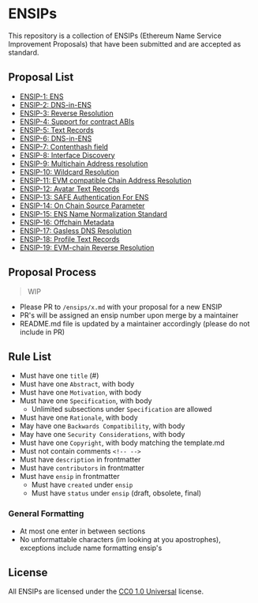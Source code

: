 # ENSIPs

This repository is a collection of ENSIPs (Ethereum Name Service Improvement Proposals) that have been submitted and are accepted as standard.

## Proposal List

- [ENSIP-1: ENS](https://docs.ens.domains/ensip/1)
- [ENSIP-2: DNS-in-ENS](https://docs.ens.domains/ensip/2)
- [ENSIP-3: Reverse Resolution](https://docs.ens.domains/ensip/3)
- [ENSIP-4: Support for contract ABIs](https://docs.ens.domains/ensip/4)
- [ENSIP-5: Text Records](https://docs.ens.domains/ensip/5)
- [ENSIP-6: DNS-in-ENS](https://docs.ens.domains/ensip/6)
- [ENSIP-7: Contenthash field](https://docs.ens.domains/ensip/7)
- [ENSIP-8: Interface Discovery](https://docs.ens.domains/ensip/8)
- [ENSIP-9: Multichain Address resolution](https://docs.ens.domains/ensip/9)
- [ENSIP-10: Wildcard Resolution](https://docs.ens.domains/ensip/10)
- [ENSIP-11: EVM compatible Chain Address Resolution](https://docs.ens.domains/ensip/11)
- [ENSIP-12: Avatar Text Records](https://docs.ens.domains/ensip/12)
- [ENSIP-13: SAFE Authentication For ENS](https://docs.ens.domains/ensip/13)
- [ENSIP-14: On Chain Source Parameter](https://docs.ens.domains/ensip/14)
- [ENSIP-15: ENS Name Normalization Standard](https://docs.ens.domains/ensip/15)
- [ENSIP-16: Offchain Metadata](https://docs.ens.domains/ensip/16)
- [ENSIP-17: Gasless DNS Resolution](https://docs.ens.domains/ensip/17)
- [ENSIP-18: Profile Text Records](https://docs.ens.domains/ensip/18)
- [ENSIP-19: EVM-chain Reverse Resolution](https://docs.ens.domains/ensip/19)

## Proposal Process

> WIP

- Please PR to `/ensips/x.md` with your proposal for a new ENSIP
- PR's will be assigned an ensip number upon merge by a maintainer
- README.md file is updated by a maintainer accordingly (please do not include in PR)

## Rule List

- Must have one `title` (#)
- Must have one `Abstract`, with body
- Must have one `Motivation`, with body
- Must have one `Specification`, with body
  - Unlimited subsections under `Specification` are allowed
- Must have one `Rationale`, with body
- May have one `Backwards Compatibility`, with body
- May have one `Security Considerations`, with body
- Must have one `Copyright`, with body matching the template.md
- Must not contain comments `<!-- -->`
- Must have `description` in frontmatter
- Must have `contributors` in frontmatter
- Must have `ensip` in frontmatter
  - Must have `created` under `ensip`
  - Must have `status` under `ensip` (draft, obsolete, final)

### General Formatting

- At most one enter in between sections
- No unformattable characters (im looking at you apostrophes), exceptions include name formatting ensip's

## License

All ENSIPs are licensed under the [CC0 1.0 Universal](https://creativecommons.org/publicdomain/zero/1.0/) license.
